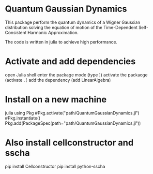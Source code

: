 # Quantum Gaussian Dynamics

This package perform the quantum dynamics of a Wigner Gaussian distribution solving the
equation of motion of the Time-Dependent Self-Consistent Harmonic Approximation.


The code is written in julia to achieve high performance.


# Activate and add dependencies
open Julia shell
enter the package mode (type ])
activate the packacge (activate . )
add the dependency (add LinearAlgebra)


# Install on a new machine
julia
using Pkg
#Pkg.activate("path/QuantumGaussianDynamics.jl")
#Pkg.instantiate()
Pkg.add(PackageSpec(path="path/QuantumGaussianDynamics.jl"))

# Also install cellconstructor and sscha
pip install Cellconstructor
pip install python-sscha
